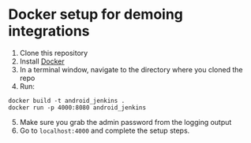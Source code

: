 # Docker setup for demoing integrations

1. Clone this repository
2. Install [Docker](https://www.docker.com/get-docker)
3. In a terminal window, navigate to the directory where you cloned the repo
4. Run:
```docker
docker build -t android_jenkins .
docker run -p 4000:8080 android_jenkins
```
5. Make sure you grab the admin password from the logging output
6. Go to `localhost:4000` and complete the setup steps.

